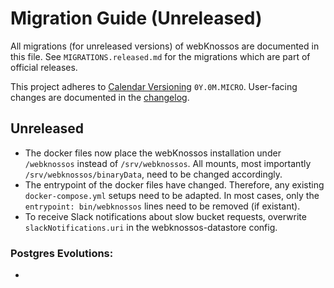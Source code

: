 # Migration Guide (Unreleased)
All migrations (for unreleased versions) of webKnossos are documented in this file.
See `MIGRATIONS.released.md` for the migrations which are part of official releases.

This project adheres to [Calendar Versioning](http://calver.org/) `0Y.0M.MICRO`.
User-facing changes are documented in the [changelog](CHANGELOG.released.md).

## Unreleased

- The docker files now place the webKnossos installation under `/webknossos` instead of `/srv/webknossos`. All mounts, most importantly `/srv/webknossos/binaryData`, need to be changed accordingly.
- The entrypoint of the docker files have changed. Therefore, any existing `docker-compose.yml` setups need to be adapted. In most cases, only the `entrypoint: bin/webknossos` lines need to be removed (if existant).
- To receive Slack notifications about slow bucket requests, overwrite `slackNotifications.uri` in the webknossos-datastore config.

### Postgres Evolutions:

- 
